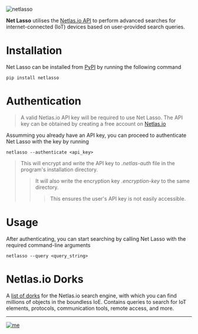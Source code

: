 ![netlasso](https://github.com/rly0nheart/netlasso/assets/74001397/f2ca8491-b8d9-4d35-b824-439870819986)


**Net Lasso** utilises the [Netlas.io API](https://netlas.io/api) to perform advanced searches for internet-connected (IoT) devices based on user-provided search queries.

# Installation
Net Lasso can be installed from [PyPI](https://pypi.org/project/netlasso) by running the following command
```commandline
pip install netlasso
```

# Authentication
> A valid Netlas.io API key will be required to use Net Lasso. The API key can be obtained by creating a free account on [Netlas.io](https://netlas.io)

Assumming you already have an API key, you can proceed to authenticate Net Lasso with the key by running
```commandline
netlasso --authenticate <api_key>
```
> This will encrypt and write the API key to *.netlas-auth* file in the program's installation directory.
>> It will also write the encryption key *.encryption-key* to the same directory.
>>> This ensures the user's API key is not easily accessible.

# Usage
After authenticating, you can start searching by calling Net Lasso with the required command-line arguments
```commandline
netlasso --query <query_string>
```

# Netlas.io Dorks
A [list of dorks](https://github.com/netlas-io/netlas-dorks) for the Netlas.io search engine, with which you can find millions of objects in the boundless IoE. Contains queries to search for IoT elements, protocols, communication tools, remote access, and more. 
***
[![me](https://github.com/rly0nheart/netlasso/assets/74001397/8f67cb42-8216-4ee4-95d3-1206ad4f8c72)](https://about.me/rly0nheart)

